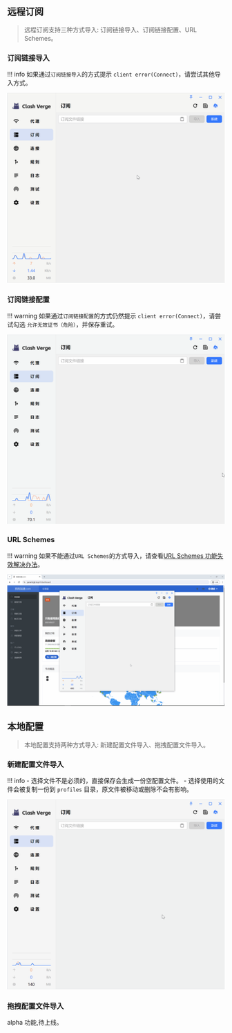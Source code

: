 ## 远程订阅

> 远程订阅支持三种方式导入: 订阅链接导入、订阅链接配置、URL Schemes。

### 订阅链接导入

<!-- prettier-ignore -->
!!! info
    如果通过`订阅链接导入`的方式提示 `client error(Connect)`，请尝试其他导入方式。

![订阅链接导入](../assets/guide/profile/remote_url.gif)

### 订阅链接配置

<!-- prettier-ignore -->
!!! warning
    如果通过`订阅链接配置`的方式仍然提示 `client error(Connect)`，请尝试勾选 `允许无效证书（危险）`，并保存重试。

![订阅链接配置](../assets/guide/profile/remote_config.gif)

### URL Schemes

<!-- prettier-ignore -->
!!! warning
    如果不能通过`URL Schemes`的方式导入，请查看[URL Schemes 功能失效解决办法](./url_schemes.md#_3)。

![URL Schemes](../assets/guide/profile/remote_url_schemes.gif)

## 本地配置

> 本地配置支持两种方式导入: 新建配置文件导入、拖拽配置文件导入。

### 新建配置文件导入

<!-- prettier-ignore -->
!!! info
    - 选择文件不是必须的，直接保存会生成一份空配置文件。
    - 选择使用的文件会被复制一份到 `profiles` 目录，原文件被移动或删除不会有影响。

![新建配置导入](../assets/guide/profile/local_config.gif)

### 拖拽配置文件导入

alpha 功能,待上线。
